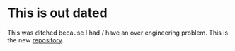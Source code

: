 # This is out dated
This was ditched because I had / have an over engineering problem. This is the new [repository](https://github.com/LegendWasTaken/Path-Tracer).
